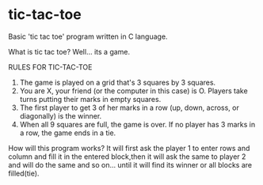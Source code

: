 # tic-tac-toe
Basic 'tic tac toe' program written in C language.

What is tic tac toe?
Well... its a game.
 
 
RULES FOR TIC-TAC-TOE
1. The game is played on a grid that's 3 squares by 3 squares.
2. You are X, your friend (or the computer in this case) is O. Players take turns putting their marks in empty squares.
3. The first player to get 3 of her marks in a row (up, down, across, or diagonally) is the winner.
4. When all 9 squares are full, the game is over. If no player has 3 marks in a row, the game ends in a tie.


How will this program works?
It will first ask the player 1 to enter rows and column and fill it in the entered block,then it will ask the same to player 2 and will do the same and so on...
until it will find its winner or all blocks are filled(tie).
